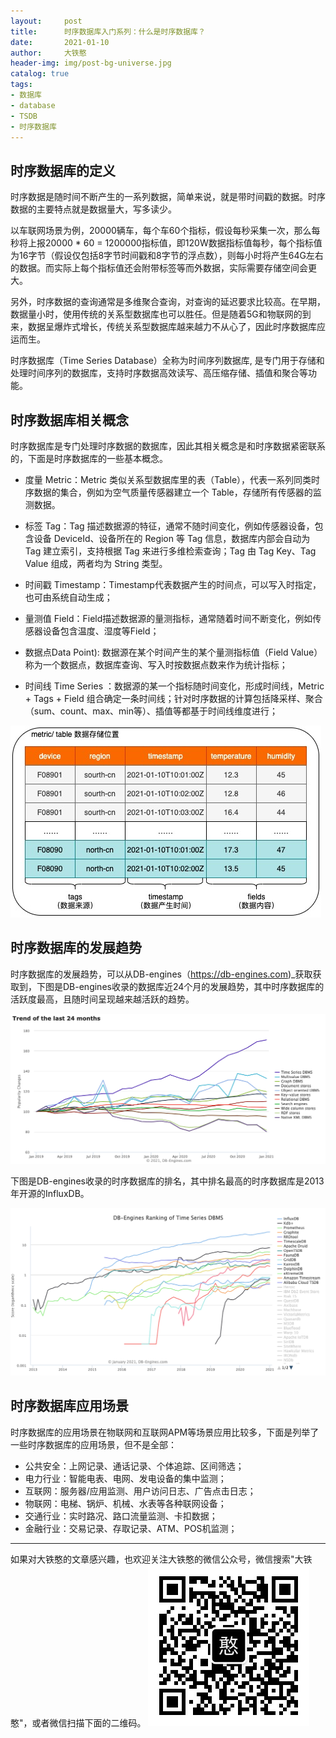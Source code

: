 ```yaml
---
layout:     post
title:      时序数据库入门系列：什么是时序数据库？
date:       2021-01-10
author:     大铁憨
header-img: img/post-bg-universe.jpg
catalog: true
tags:
- 数据库
- database
- TSDB
- 时序数据库
---
```


## 时序数据库的定义

时序数据是随时间不断产生的一系列数据，简单来说，就是带时间戳的数据。时序数据的主要特点就是数据量大，写多读少。

以车联网场景为例，20000辆车，每个车60个指标，假设每秒采集一次，那么每秒将上报20000 * 60 = 1200000指标值，即120W数据指标值每秒，每个指标值为16字节（假设仅包括8字节时间戳和8字节的浮点数），则每小时将产生64G左右的数据。而实际上每个指标值还会附带标签等而外数据，实际需要存储空间会更大。

另外，时序数据的查询通常是多维聚合查询，对查询的延迟要求比较高。在早期，数据量小时，使用传统的关系型数据库也可以胜任。但是随着5G和物联网的到来，数据呈爆炸式增长，传统关系型数据库越来越力不从心了，因此时序数据库应运而生。

时序数据库（Time Series Database）全称为时间序列数据库,  是专门用于存储和处理时间序列的数据库，支持时序数据高效读写、高压缩存储、插值和聚合等功能。

## 时序数据库相关概念

时序数据库是专门处理时序数据的数据库，因此其相关概念是和时序数据紧密联系的，下面是时序数据库的一些基本概念。

* 度量 Metric：Metric 类似关系型数据库里的表（Table），代表一系列同类时序数据的集合，例如为空气质量传感器建立一个 Table，存储所有传感器的监测数据。

* 标签 Tag：Tag 描述数据源的特征，通常不随时间变化，例如传感器设备，包含设备 DeviceId、设备所在的 Region 等 Tag 信息，数据库内部会自动为 Tag 建立索引，支持根据 Tag 来进行多维检索查询；Tag 由 Tag Key、Tag Value 组成，两者均为 String 类型。
* 时间戳 Timestamp：Timestamp代表数据产生的时间点，可以写入时指定，也可由系统自动生成；
* 量测值 Field：Field描述数据源的量测指标，通常随着时间不断变化，例如传感器设备包含温度、湿度等Field；
* 数据点Data Point):  数据源在某个时间产生的某个量测指标值（Field Value）称为一个数据点，数据库查询、写入时按数据点数来作为统计指标；
* 时间线 Time Series ：数据源的某一个指标随时间变化，形成时间线，Metric + Tags + Field 组合确定一条时间线；针对时序数据的计算包括降采样、聚合（sum、count、max、min等）、插值等都基于时间线维度进行；

![](/img/timeseries_basic_concepts.jpg)



## 时序数据库的发展趋势

时序数据库的发展趋势，可以从DB-engines（https://db-engines.com)_获取获取到，下图是DB-engines收录的数据库近24个月的发展趋势，其中时序数据库的活跃度最高，且随时间呈现越来越活跃的趋势。

![](/img/timeseries_ranking2.png)

下图是DB-engines收录的时序数据库的排名，其中排名最高的时序数据库是2013年开源的InfluxDB。

![dbengines_ranking_of_timeseries](/img/dbengines_ranking_of_timeseries.png)

## 时序数据库应用场景

时序数据库的应用场景在物联网和互联网APM等场景应用比较多，下面是列举了一些时序数据库的应用场景，但不是全部：

* 公共安全：上网记录、通话记录、个体追踪、区间筛选；
* 电力行业：智能电表、电网、发电设备的集中监测；
* 互联网：服务器/应用监测、用户访问日志、广告点击日志；
* 物联网：电梯、锅炉、机械、水表等各种联网设备；
* 交通行业：实时路况、路口流量监测、卡扣数据；
* 金融行业：交易记录、存取记录、ATM、POS机监测；

------------------
如果对大铁憨的文章感兴趣，也欢迎关注大铁憨的微信公众号，微信搜索"大铁憨"，或者微信扫描下面的二维码。
![大铁憨](/img/qrcode_for_gh_datiehanhan.jpg)